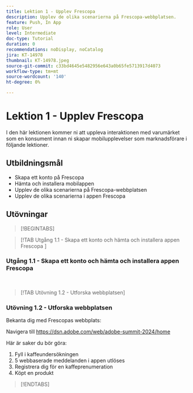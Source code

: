 ```yaml
---
title: Lektion 1 - Upplev Frescopa
description: Upplev de olika scenarierna på Frescopa-webbplatsen.
feature: Push, In App
role: User
level: Intermediate
doc-type: Tutorial
duration: 0
recommendations: noDisplay, noCatalog
jira: KT-14978
thumbnail: KT-14978.jpeg
source-git-commit: c33bd4645e5482956e643a0b65fe5713917d4073
workflow-type: tm+mt
source-wordcount: '140'
ht-degree: 0%

---
```



# Lektion 1 - Upplev Frescopa

I den här lektionen kommer ni att uppleva interaktionen med varumärket som en konsument innan ni skapar mobilupplevelser som marknadsförare i följande lektioner.

## Utbildningsmål 

* Skapa ett konto på Frescopa 
* Hämta och installera mobilappen 
* Upplev de olika scenarierna på Frescopa-webbplatsen 
* Upplev de olika scenarierna i appen Frescopa

## Utövningar

>[!BEGINTABS]

>[!TAB Utgång 1.1 - Skapa ett konto och hämta och installera appen Frescopa ]

### Utgång 1.1 - Skapa ett konto och hämta och installera appen Frescopa 


 
>[!TAB Utövning 1.2 - Utforska webbplatsen]

### Utövning 1.2 - Utforska webbplatsen

Bekanta dig med Frescopas webbplats:

Navigera till https://dsn.adobe.com/web/adobe-summit-2024/home

Här är saker du bör göra:

1. Fyll i kaffeundersökningen
2. 5 webbaserade meddelanden i appen utlöses 
3. Registrera dig för en kaffeprenumeration 
4. Köpt en produkt

>[!ENDTABS]

